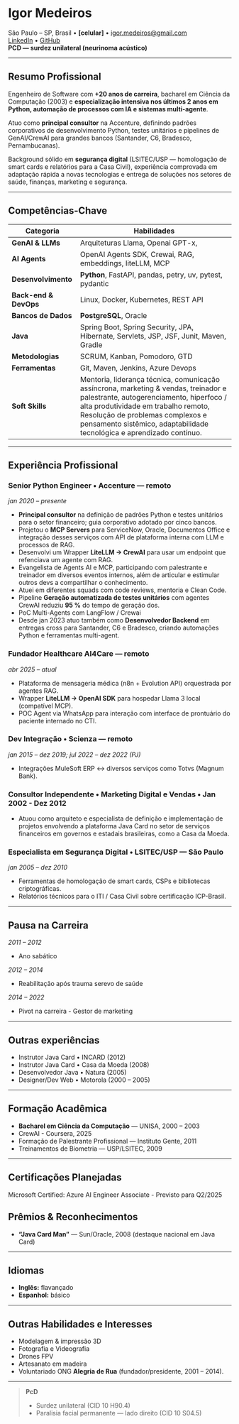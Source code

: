 # Igor Medeiros

São Paulo – SP, Brasil • **[celular]** • igor.medeiros@gmail.com  
[LinkedIn](https://linkedin.com/in/igormedeiros) • [GitHub](https://github.com/igormedeiros)  
**PCD — surdez unilateral (neurinoma acústico)**  

---

## Resumo Profissional
Engenheiro de Software com **+20 anos de carreira**, bacharel em Ciência da Computação (2003) e **especialização intensiva nos últimos 2 anos em Python, automação de processos com IA e sistemas multi-agente**.  

Atuo como **principal consultor** na Accenture, definindo padrões corporativos de desenvolvimento Python, testes unitários e pipelines de GenAI/CrewAI para grandes bancos (Santander, C6, Bradesco, Pernambucanas).  

Background sólido em **segurança digital** (LSITEC/USP — homologação de smart cards e relatórios para a Casa Civil), experiência comprovada em adaptação rápida a novas tecnologias e entrega de soluções nos setores de saúde, finanças, marketing e segurança.

---

## Competências-Chave
| Categoria | Habilidades |
|-----------|-------------|
| **GenAI & LLMs** | Arquiteturas Llama, Openai GPT-x, 
**AI Agents** | OpenAI Agents SDK, Crewai, RAG, embeddings, liteLLM, MCP |
| **Desenvolvimento** | **Python**, FastAPI, pandas, petry, uv, pytest, pydantic |
| **Back-end & DevOps** | Linux, Docker, Kubernetes, REST API |
| **Bancos de Dados** | **PostgreSQL**, Oracle |
 **Java** | Spring Boot, Spring Security, JPA, Hibernate, Servlets, JSP, JSF, Junit, Maven, Gradle |
| **Metodologias** | SCRUM, Kanban, Pomodoro, GTD |
| **Ferramentas** | Git, Maven, Jenkins, Azure Devops |
| **Soft Skills** | Mentoria, liderança técnica, comunicação assíncrona, marketing & vendas, treinador e palestrante, autogerenciamento, hiperfoco / alta produtividade em trabalho remoto, Resolução de problemas complexos e pensamento sistêmico, adaptabilidade tecnológica e aprendizado contínuo. |

---

## Experiência Profissional

### Senior Python Engineer • Accenture — remoto  
*jan 2020 – presente*
- **Principal consultor** na definição de padrões Python e testes unitários para o setor financeiro; guia corporativo adotado por cinco bancos.  
- Projetou o **MCP Servers** para ServiceNow, Oracle, Documentos Office e integração desses serviços com API de plataforma interna com LLM e processos de RAG.
- Desenvolvi um Wrapper **LiteLLM → CrewAI** para usar um endpoint que refenciava um agente com RAG.
- Evangelista de Agents AI e MCP, participando com palestrante e treinador em diversos eventos internos, além de articular e estimular outros devs a compartilhar o conhecimento.
- Atuei em diferentes squads com code reviews, mentoria e Clean Code. 
- Pipeline **Geração automatizada de testes unitários** com agentes CrewAI reduziu **95 %** do tempo de geração dos.  
- PoC Multi-Agents com LangFlow / Crewai
- Desde jan 2023 atuo também como **Desenvolvedor Backend** em entregas cross para Santander, C6 e Bradesco, criando automações Python e ferramentas multi-agent.

### Fundador Healthcare AI4Care — remoto  
*abr 2025 – atual*
- Plataforma de mensageria médica (n8n + Evolution API) orquestrada por agentes RAG.  
- Wrapper **LiteLLM → OpenAI SDK** para hospedar Llama 3 local (compatível MCP).  
- POC Agent via WhatsApp para interação com interface de prontuário do paciente internado no CTI.

### Dev Integração • Scienza — remoto  
*jan 2015 – dez 2019; jul 2022 – dez 2022 (PJ)*
- Integrações MuleSoft ERP ↔ diversos serviços como Totvs (Magnum Bank).

### Consultor Independente • Marketing Digital e Vendas • Jan 2002 - Dez 2012  
- Atuou como arquiteto e especialista de definição e implementação de projetos envolvendo a plataforma Java Card no setor de serviços financeiros em governos e estadais brasileiras, como a Casa da Moeda.

### Especialista em Segurança Digital • LSITEC/USP — São Paulo  
*jan 2005 – dez 2010*
- Ferramentas de homologação de smart cards, CSPs e bibliotecas criptográficas.  
- Relatórios técnicos para o ITI / Casa Civil sobre certificação ICP-Brasil.
---
## Pausa na Carreira
*2011 – 2012*
 - Ano sabático
  
*2012 – 2014*
 - Reabilitação após trauma serevo de saúde

*2014 – 2022*
 - Pivot na carreira - Gestor de marketing
---

## Outras experiências
- Instrutor Java Card • INCARD (2012)
- Instrutor Java Card • Casa da Moeda (2008)  
- Desenvolvedor Java • Natura (2005)
- Designer/Dev Web • Motorola (2000 – 2005)
---

## Formação Acadêmica
- **Bacharel em Ciência da Computação** — UNISA, 2000 – 2003  
- CrewAI - Coursera, 2025
- Formação de Palestrante Profissional — Instituto Gente, 2011  
- Treinamentos de Biometria — USP/LSITEC, 2009  

---

## Certificações Planejadas
Microsoft Certified: Azure AI Engineer Associate - Previsto para Q2/2025

## Prêmios & Reconhecimentos
- **“Java Card Man”** — Sun/Oracle, 2008 (destaque nacional em Java Card)
---

## Idiomas
- **Inglês:** flavançado  
- **Espanhol:** básico  

---

## Outras Habilidades e Interesses
- Modelagem & impressão 3D
- Fotografia e Videografia
- Drones FPV
- Artesanato em madeira
- Voluntariado ONG **Alegria de Rua** (fundador/presidente, 2001 – 2014).

---

> **PcD**  
> - Surdez unilateral (CID 10 H90.4)  
> - Paralisia facial permanente — lado direito (CID 10 S04.5)